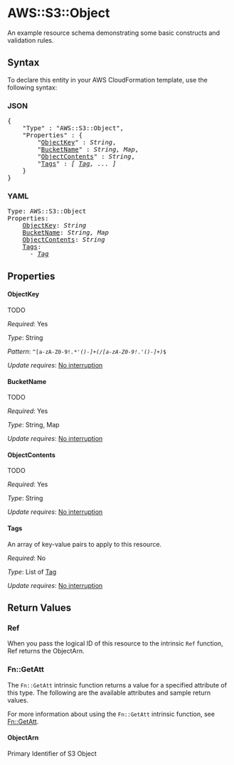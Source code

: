 # AWS::S3::Object

An example resource schema demonstrating some basic constructs and validation rules.

## Syntax

To declare this entity in your AWS CloudFormation template, use the following syntax:

### JSON

<pre>
{
    "Type" : "AWS::S3::Object",
    "Properties" : {
        "<a href="#objectkey" title="ObjectKey">ObjectKey</a>" : <i>String</i>,
        "<a href="#bucketname" title="BucketName">BucketName</a>" : <i>String, Map</i>,
        "<a href="#objectcontents" title="ObjectContents">ObjectContents</a>" : <i>String</i>,
        "<a href="#tags" title="Tags">Tags</a>" : <i>[ <a href="tag.md">Tag</a>, ... ]</i>
    }
}
</pre>

### YAML

<pre>
Type: AWS::S3::Object
Properties:
    <a href="#objectkey" title="ObjectKey">ObjectKey</a>: <i>String</i>
    <a href="#bucketname" title="BucketName">BucketName</a>: <i>String, Map</i>
    <a href="#objectcontents" title="ObjectContents">ObjectContents</a>: <i>String</i>
    <a href="#tags" title="Tags">Tags</a>: <i>
      - <a href="tag.md">Tag</a></i>
</pre>

## Properties

#### ObjectKey

TODO

_Required_: Yes

_Type_: String

_Pattern_: <code>^[a-zA-Z0-9!_.*'()-]+(/[a-zA-Z0-9!_.*'()-]+)*$</code>

_Update requires_: [No interruption](https://docs.aws.amazon.com/AWSCloudFormation/latest/UserGuide/using-cfn-updating-stacks-update-behaviors.html#update-no-interrupt)

#### BucketName

TODO

_Required_: Yes

_Type_: String, Map

_Update requires_: [No interruption](https://docs.aws.amazon.com/AWSCloudFormation/latest/UserGuide/using-cfn-updating-stacks-update-behaviors.html#update-no-interrupt)

#### ObjectContents

TODO

_Required_: Yes

_Type_: String

_Update requires_: [No interruption](https://docs.aws.amazon.com/AWSCloudFormation/latest/UserGuide/using-cfn-updating-stacks-update-behaviors.html#update-no-interrupt)

#### Tags

An array of key-value pairs to apply to this resource.

_Required_: No

_Type_: List of <a href="tag.md">Tag</a>

_Update requires_: [No interruption](https://docs.aws.amazon.com/AWSCloudFormation/latest/UserGuide/using-cfn-updating-stacks-update-behaviors.html#update-no-interrupt)

## Return Values

### Ref

When you pass the logical ID of this resource to the intrinsic `Ref` function, Ref returns the ObjectArn.

### Fn::GetAtt

The `Fn::GetAtt` intrinsic function returns a value for a specified attribute of this type. The following are the available attributes and sample return values.

For more information about using the `Fn::GetAtt` intrinsic function, see [Fn::GetAtt](https://docs.aws.amazon.com/AWSCloudFormation/latest/UserGuide/intrinsic-function-reference-getatt.html).

#### ObjectArn

Primary Identifier of S3 Object

